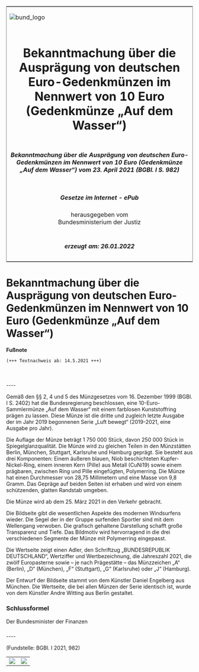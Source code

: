 <span id="DECKBLATT.html"></span>

<table border="0" frame="border" width="100%">

<tr valign="top">

<td align="left">

![bund\_logo](BfJ_2021_Web_de_de.gif)

</td>

<td align="right">

 

</td>

</tr>

<tr align="center" valign="middle">

<td colspan="2">

# Bekanntmachung über die Ausprägung von deutschen Euro-Gedenkmünzen im Nennwert von 10 Euro (Gedenkmünze „Auf dem Wasser“)

</td>

</tr>

<tr align="center" valign="middle">

<td colspan="2">

##### Bekanntmachung über die Ausprägung von deutschen Euro-Gedenkmünzen im Nennwert von 10 Euro (Gedenkmünze „Auf dem Wasser“) vom 23. April 2021 (BGBl. I S. 982)

</td>

</tr>

<tr align="center" valign="middle">

<td colspan="2">

  
  

##### Gesetze im Internet - ePub  
  
herausgegeben vom  
Bundesministerium der Justiz

</td>

</tr>

<tr align="center" valign="bottom">

<td colspan="2">

  
  

##### erzeugt am: 26.01.2022

</td>

</tr>

</table>

<span id="BJNR098200021.html"></span>

# Bekanntmachung über die Ausprägung von deutschen Euro-Gedenkmünzen im Nennwert von 10 Euro (Gedenkmünze „Auf dem Wasser“)

<div>

  
**Fußnote**

<div class="jnhtml">

<div>

<div class="jurAbsatz">

  

``` 
(+++ Textnachweis ab: 14.5.2021 +++)

 
```

</div>

</div>

</div>

</div>

<span id="BJNR098200021BJNE000100000.html"></span>

###   
\----

<div>

<div class="jnhtml">

<div>

<div class="jurAbsatz">

Gemäß den §§ 2, 4 und 5 des Münzgesetzes vom 16. Dezember 1999 (BGBl. I
S. 2402) hat die Bundesregierung beschlossen, eine 10-Euro-Sammlermünze
„Auf dem Wasser“ mit einem farblosen Kunststoffring prägen zu lassen.
Diese Münze ist die dritte und zugleich letzte Ausgabe der im Jahr 2019
begonnenen Serie „Luft bewegt“ (2019-2021, eine Ausgabe pro Jahr).

</div>

<div class="jurAbsatz">

Die Auflage der Münze beträgt 1 750 000 Stück, davon 250 000 Stück in
Spiegelglanzqualität. Die Münze wird zu gleichen Teilen in den
Münzstätten Berlin, München, Stuttgart, Karlsruhe und Hamburg geprägt.
Sie besteht aus drei Komponenten: Einem äußeren blauen, Niob
beschichteten Kupfer-Nickel-Ring, einem inneren Kern (Pille) aus Metall
(CuNi19) sowie einem prägbaren, zwischen Ring und Pille eingefügten,
Polymerring. Die Münze hat einen Durchmesser von 28,75 Millimetern und
eine Masse von 9,8 Gramm. Das Gepräge auf beiden Seiten ist erhaben und
wird von einem schützenden, glatten Randstab umgeben.

</div>

<div class="jurAbsatz">

Die Münze wird ab dem 25. März 2021 in den Verkehr gebracht.

</div>

<div class="jurAbsatz">

Die Bildseite gibt die wesentlichen Aspekte des modernen Windsurfens
wieder. Die Segel der in der Gruppe surfenden Sportler sind mit dem
Wellengang verwoben. Die grafisch gehaltene Darstellung schafft große
Transparenz und Tiefe. Das Bildmotiv wird hervorragend in die drei
verschiedenen Segmente der Münze mit Polymerring eingepasst.

</div>

<div class="jurAbsatz">

Die Wertseite zeigt einen Adler, den Schriftzug „BUNDESREPUBLIK
DEUTSCHLAND“, Wertziffer und Wertbezeichnung, die Jahreszahl 2021, die
zwölf Europasterne sowie – je nach Prägestätte – das Münzzeichen „A“
(Berlin), „D“ (München), „F“ (Stuttgart), „G“ (Karlsruhe) oder „J“
(Hamburg).

</div>

<div class="jurAbsatz">

Der Entwurf der Bildseite stammt von dem Künstler Daniel Engelberg aus
München. Die Wertseite, die bei allen Münzen der Serie identisch ist,
wurde von dem Künstler Andre Witting aus Berlin gestaltet.

</div>

</div>

</div>

</div>

<span id="BJNR098200021BJNE000200000.html"></span>

### Schlussformel  

<div>

<div class="jnhtml">

<div>

<div class="jurAbsatz">

<span class="SP">Der Bundesminister der Finanzen</span>

</div>

</div>

</div>

</div>

<span id="BJNR098200021BJNE000300000.html"></span>

###   
\----

<div>

<div class="jnhtml">

<div>

<div class="jurAbsatz">

<div class="kommentar_Fundstelle">

(Fundstelle: BGBl. I 2021, 982)

</div>

</div>

|                                   |                                   |
| :-------------------------------: | :-------------------------------: |
| ![](bgbl1_2021_j0982-1_0010.jpeg) | ![](bgbl1_2021_j0982-1_0020.jpeg) |

</div>

</div>

</div>
